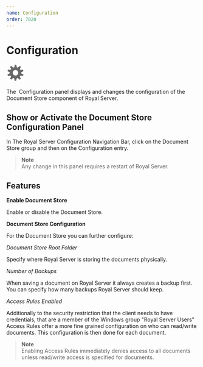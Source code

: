 ```yaml
---
name: Configuration
order: 7020
---
```


# Configuration

<img src="/r2021/images/RoyalServer/ApplicationOptions_48x48.png" class="icon-def" alt="" />

The  Configuration panel displays and changes the configuration of the Document Store component of Royal Server.

## Show or Activate the Document Store Configuration Panel

In The Royal Server Configuration Navigation Bar, click on the Document Store group and then on the Configuration entry.

> **Note**  
> Any change in this panel requires a restart of Royal Server.

## Features

**Enable Document Store**

Enable or disable the Document Store.

**Document Store Configuration**

For the Document Store you can further configure:

_Document Store Root Folder_

Specify where Royal Server is storing the documents physically.

_Number of Backups_

When saving a document on Royal Server it always creates a backup first. You can specify how many backups Royal Server should keep.

_Access Rules Enabled_

Additionally to the security restriction that the client needs to have credentials, that are a member of the Windows group "Royal Server Users" Access Rules offer a more fine grained configuration on who can read/write documents. This configuration is then done for each document.

> **Note**  
> Enabling Access Rules immediately denies access to all documents unless read/write access is specified for documents.
